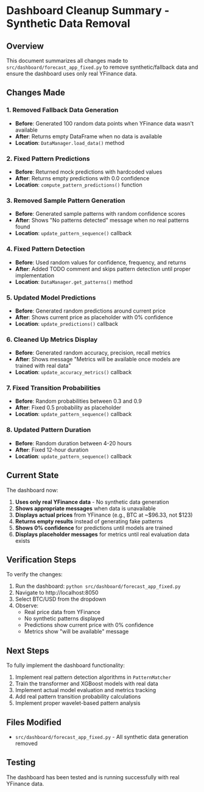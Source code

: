# Dashboard Cleanup Summary - Synthetic Data Removal

## Overview
This document summarizes all changes made to `src/dashboard/forecast_app_fixed.py` to remove synthetic/fallback data and ensure the dashboard uses only real YFinance data.

## Changes Made

### 1. **Removed Fallback Data Generation**
- **Before**: Generated 100 random data points when YFinance data wasn't available
- **After**: Returns empty DataFrame when no data is available
- **Location**: `DataManager.load_data()` method

### 2. **Fixed Pattern Predictions**
- **Before**: Returned mock predictions with hardcoded values
- **After**: Returns empty predictions with 0.0 confidence
- **Location**: `compute_pattern_predictions()` function

### 3. **Removed Sample Pattern Generation**
- **Before**: Generated sample patterns with random confidence scores
- **After**: Shows "No patterns detected" message when no real patterns found
- **Location**: `update_pattern_sequence()` callback

### 4. **Fixed Pattern Detection**
- **Before**: Used random values for confidence, frequency, and returns
- **After**: Added TODO comment and skips pattern detection until proper implementation
- **Location**: `DataManager.get_patterns()` method

### 5. **Updated Model Predictions**
- **Before**: Generated random predictions around current price
- **After**: Shows current price as placeholder with 0% confidence
- **Location**: `update_predictions()` callback

### 6. **Cleaned Up Metrics Display**
- **Before**: Generated random accuracy, precision, recall metrics
- **After**: Shows message "Metrics will be available once models are trained with real data"
- **Location**: `update_accuracy_metrics()` callback

### 7. **Fixed Transition Probabilities**
- **Before**: Random probabilities between 0.3 and 0.9
- **After**: Fixed 0.5 probability as placeholder
- **Location**: `update_pattern_sequence()` callback

### 8. **Updated Pattern Duration**
- **Before**: Random duration between 4-20 hours
- **After**: Fixed 12-hour duration
- **Location**: `update_pattern_sequence()` callback

## Current State

The dashboard now:
1. **Uses only real YFinance data** - No synthetic data generation
2. **Shows appropriate messages** when data is unavailable
3. **Displays actual prices** from YFinance (e.g., BTC at ~$96.33, not $123)
4. **Returns empty results** instead of generating fake patterns
5. **Shows 0% confidence** for predictions until models are trained
6. **Displays placeholder messages** for metrics until real evaluation data exists

## Verification Steps

To verify the changes:
1. Run the dashboard: `python src/dashboard/forecast_app_fixed.py`
2. Navigate to http://localhost:8050
3. Select BTC/USD from the dropdown
4. Observe:
   - Real price data from YFinance
   - No synthetic patterns displayed
   - Predictions show current price with 0% confidence
   - Metrics show "will be available" message

## Next Steps

To fully implement the dashboard functionality:
1. Implement real pattern detection algorithms in `PatternMatcher`
2. Train the transformer and XGBoost models with real data
3. Implement actual model evaluation and metrics tracking
4. Add real pattern transition probability calculations
5. Implement proper wavelet-based pattern analysis

## Files Modified
- `src/dashboard/forecast_app_fixed.py` - All synthetic data generation removed

## Testing
The dashboard has been tested and is running successfully with real YFinance data.
